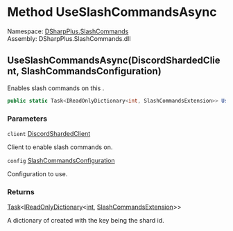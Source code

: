 # Method UseSlashCommandsAsync

Namespace: [DSharpPlus.SlashCommands](DSharpPlus.SlashCommands.md)  
Assembly: DSharpPlus.SlashCommands.dll

## <a id="DSharpPlus_SlashCommands_ExtensionMethods_UseSlashCommandsAsync_DSharpPlus_DiscordShardedClient_DSharpPlus_SlashCommands_SlashCommandsConfiguration_"></a>UseSlashCommandsAsync\(DiscordShardedClient, SlashCommandsConfiguration\)

Enables slash commands on this <xref href="DSharpPlus.DiscordShardedClient" data-throw-if-not-resolved="false"></xref>.

```csharp
public static Task<IReadOnlyDictionary<int, SlashCommandsExtension>> UseSlashCommandsAsync(this DiscordShardedClient client, SlashCommandsConfiguration config = null)
```

### Parameters

`client` [DiscordShardedClient](DSharpPlus.DiscordShardedClient.md)

Client to enable slash commands on.

`config` [SlashCommandsConfiguration](DSharpPlus.SlashCommands.SlashCommandsConfiguration.md)

Configuration to use.

### Returns

[Task](https://learn.microsoft.com/dotnet/api/system.threading.tasks.task\-1)<[IReadOnlyDictionary](https://learn.microsoft.com/dotnet/api/system.collections.generic.ireadonlydictionary\-2)<[int](https://learn.microsoft.com/dotnet/api/system.int32), [SlashCommandsExtension](DSharpPlus.SlashCommands.SlashCommandsExtension.md)\>\>

A dictionary of created <xref href="DSharpPlus.SlashCommands.SlashCommandsExtension" data-throw-if-not-resolved="false"></xref> with the key being the shard id.

